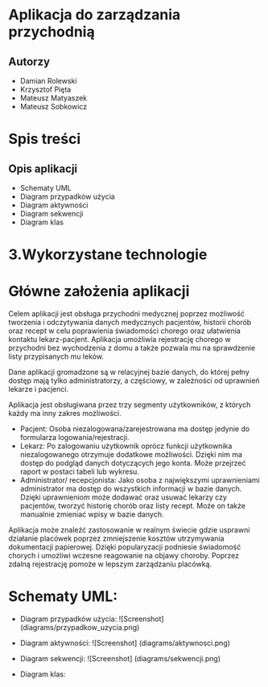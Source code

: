 # Aplikacja do zarządzania przychodnią
## Autorzy
- Damian Rolewski
- Krzysztof Pięta
- Mateusz Matyaszek
- Mateusz Sobkowicz
# Spis treści
## Opis aplikacji
- Schematy UML
- Diagram przypadków użycia
- Diagram aktywności
- Diagram sekwencji
- Diagram klas
# 3.Wykorzystane technologie

# Główne założenia aplikacji
Celem aplikacji jest obsługa przychodni medycznej poprzez możliwość tworzenia i odczytywania danych medycznych pacjentów, historii chorób oraz recept w celu poprawienia świadomości chorego oraz ułatwienia kontaktu lekarz-pacjent. Aplikacja umożliwia rejestrację chorego w przychodni bez wychodzenia z domu a także pozwala mu na sprawdzenie listy przypisanych mu leków.

Dane aplikacji gromadzone są w relacyjnej bazie danych, do której pełny dostęp mają tylko administratorzy, a częściowy, w zależności od uprawnień lekarze i pacjenci.

Aplikacja jest obsługiwana przez trzy segmenty użytkowników, z których każdy ma inny zakres możliwości.
- Pacjent:
Osoba niezalogowana/zarejestrowana ma dostęp jedynie do formularza logowania/rejestracji. 
- Lekarz:
Po zalogowaniu użytkownik oprócz funkcji użytkownika niezalogowanego otrzymuje dodatkowe możliwości. Dzięki nim ma dostęp do podgląd danych dotyczących jego konta. Może przejrzeć raport w postaci tabeli lub wykresu.
- Administrator/ recepcjonista:
Jako osoba z największymi uprawnieniami administrator ma dostęp do wszystkich informacji 
w bazie danych. Dzięki uprawnieniom może dodawać oraz usuwać lekarzy czy pacjentów, tworzyć historię chorób oraz listy recept. Może on także manualnie zmieniać wpisy w bazie danych.
 
Aplikacja może znaleźć zastosowanie w realnym świecie gdzie usprawni działanie placówek poprzez zmniejszenie kosztów utrzymywania dokumentacji papierowej. Dzięki popularyzacji podniesie świadomość chorych i umożliwi wczesne reagowanie na objawy choroby. Poprzez zdalną rejestrację pomoże w lepszym zarządzaniu placówką.

# Schematy UML:
- Diagram przypadków użycia:
![Screenshot] (diagrams/przypadkow_uzycia.png)

- Diagram aktywności:
![Screenshot] (diagrams/aktywnosci.png)
- Diagram sekwencji:
![Screenshot] (diagrams/sekwencji.png)
- Diagram klas:
